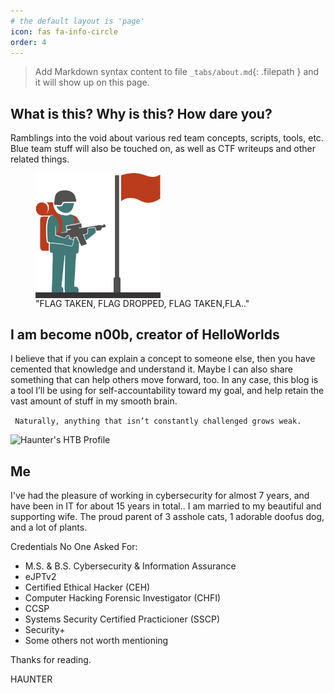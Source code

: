 ```yaml
---
# the default layout is 'page'
icon: fas fa-info-circle
order: 4
---
```

> Add Markdown syntax content to file `_tabs/about.md`{: .filepath } and it will show up on this page.
## What is this? Why is this? How dare you?

Ramblings into the void about various red team concepts, scripts, tools, etc. Blue team stuff will also be touched on, as well as CTF writeups and other related things. 

<figure><img src='/assets/img/ff4117d132875174b30771dcdc8a5eb7.png' alt='FLAG TAKEN, FLAG LOST' width='200px' style='display: block;'/><figcaption>"FLAG TAKEN, FLAG DROPPED, FLAG TAKEN,FLA.."</figcaption></figure>


## I am become n00b, creator of HelloWorlds

I believe that if you can explain a concept to someone else, then you have cemented that knowledge and understand it. Maybe I can also share something that can help others move forward, too. In any case, this blog is a tool I’ll be using for self-accountability toward my goal, and help retain the vast amount of stuff in my smooth brain.

` Naturally, anything that isn’t constantly challenged grows weak.`

<script src="https://tryhackme.com/badge/20959"></script>
<img src='https://www.hackthebox.eu/badge/image/276059' alt="Haunter's HTB Profile" style='display: block;'/>

## Me
I've had the pleasure of working in cybersecurity for almost 7 years, and have been in IT for about 15 years in total.. I am married to my beautiful and supporting wife. The proud parent of 3 asshole cats, 1 adorable doofus dog, and a lot of plants.

Credentials No One Asked For:
* M.S. & B.S. Cybersecurity & Information Assurance
* eJPTv2
* Certified Ethical Hacker (CEH)
* Computer Hacking Forensic Investigator (CHFI)
* CCSP
* Systems Security Certified Practicioner (SSCP)
* Security+ 
* Some others not worth mentioning

Thanks for reading.

HAUNTER
